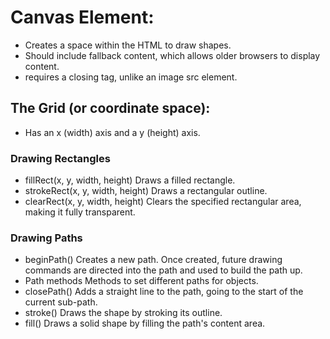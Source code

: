 # Canvas Element:

- Creates a space within the HTML to draw shapes.
- Should include fallback content, which allows older browsers to display content.
- requires a closing tag, unlike an image src element.

## The Grid (or coordinate space):

- Has an x (width) axis and a y (height) axis.

### Drawing Rectangles

- fillRect(x, y, width, height)
  Draws a filled rectangle.
- strokeRect(x, y, width, height)
  Draws a rectangular outline.
- clearRect(x, y, width, height)
  Clears the specified rectangular area, making it fully transparent.
  
### Drawing Paths

- beginPath()
  Creates a new path. Once created, future drawing commands are directed into the path and used to build the path up.
- Path methods
  Methods to set different paths for objects.
- closePath()
  Adds a straight line to the path, going to the start of the current sub-path.
- stroke()
  Draws the shape by stroking its outline.
- fill()
  Draws a solid shape by filling the path's content area.

